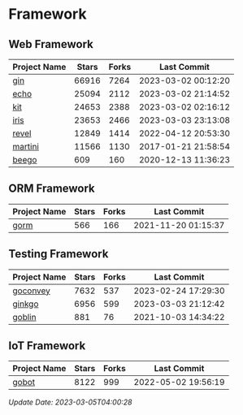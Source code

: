 # Framework

## Web Framework
| Project Name | Stars | Forks | Last Commit |
| ------------ | ----- | ----- | ----------- |
| [gin](https://github.com/gin-gonic/gin) | 66916 | 7264 | 2023-03-02 00:12:20 |
| [echo](https://github.com/labstack/echo) | 25094 | 2112 | 2023-03-02 21:14:52 |
| [kit](https://github.com/go-kit/kit) | 24653 | 2388 | 2023-03-02 02:16:12 |
| [iris](https://github.com/kataras/iris) | 23653 | 2466 | 2023-03-03 23:13:08 |
| [revel](https://github.com/revel/revel) | 12849 | 1414 | 2022-04-12 20:53:30 |
| [martini](https://github.com/go-martini/martini) | 11566 | 1130 | 2017-01-21 21:58:54 |
| [beego](https://github.com/astaxie/beego) | 609 | 160 | 2020-12-13 11:36:23 |

## ORM Framework
| Project Name | Stars | Forks | Last Commit |
| ------------ | ----- | ----- | ----------- |
| [gorm](https://github.com/jinzhu/gorm) | 566 | 166 | 2021-11-20 01:15:37 |

## Testing Framework
| Project Name | Stars | Forks | Last Commit |
| ------------ | ----- | ----- | ----------- |
| [goconvey](https://github.com/smartystreets/goconvey) | 7632 | 537 | 2023-02-24 17:29:30 |
| [ginkgo](https://github.com/onsi/ginkgo) | 6956 | 599 | 2023-03-03 21:12:42 |
| [goblin](https://github.com/franela/goblin) | 881 | 76 | 2021-10-03 14:34:22 |

## IoT Framework
| Project Name | Stars | Forks | Last Commit |
| ------------ | ----- | ----- | ----------- |
| [gobot](https://github.com/hybridgroup/gobot) | 8122 | 999 | 2022-05-02 19:56:19 |

*Update Date: 2023-03-05T04:00:28*